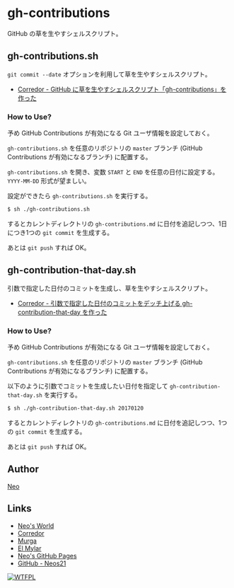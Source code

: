 # gh-contributions

GitHub の草を生やすシェルスクリプト。


## gh-contributions.sh

`git commit --date` オプションを利用して草を生やすシェルスクリプト。

- [Corredor - GitHub に草を生やすシェルスクリプト「gh-contributions」を作った](http://neos21.hatenablog.com/entry/2017/08/12/080000)

### How to Use?

予め GitHub Contributions が有効になる Git ユーザ情報を設定しておく。

`gh-contributions.sh` を任意のリポジトリの `master` ブランチ (GitHub Contributions が有効になるブランチ) に配置する。

`gh-contributions.sh` を開き、変数 `START` と `END` を任意の日付に設定する。`YYYY-MM-DD` 形式が望ましい。

設定ができたら `gh-contributions.sh` を実行する。

```sh
$ sh ./gh-contributions.sh
```

するとカレントディレクトリの `gh-contributions.md` に日付を追記しつつ、1日につき1つの `git commit` を生成する。

あとは `git push` すれば OK。


## gh-contribution-that-day.sh

引数で指定した日付のコミットを生成し、草を生やすシェルスクリプト。

- [Corredor - 引数で指定した日付のコミットをデッチ上げる gh-contribution-that-day を作った](http://neos21.hatenablog.com/entry/2017/09/02/080000)

### How to Use?

予め GitHub Contributions が有効になる Git ユーザ情報を設定しておく。

`gh-contributions.sh` を任意のリポジトリの `master` ブランチ (GitHub Contributions が有効になるブランチ) に配置する。

以下のように引数でコミットを生成したい日付を指定して `gh-contribution-that-day.sh` を実行する。

```sh
$ sh ./gh-contribution-that-day.sh 20170120
```

するとカレントディレクトリの `gh-contributions.md` に日付を追記しつつ、1つの `git commit` を生成する。

あとは `git push` すれば OK。


## Author

[Neo](http://neo.s21.xrea.com/)


## Links

- [Neo's World](http://neo.s21.xrea.com/)
- [Corredor](http://neos21.hatenablog.com/)
- [Murga](http://neos21.hatenablog.jp/)
- [El Mylar](http://neos21.hateblo.jp/)
- [Neo's GitHub Pages](https://neos21.github.io/)
- [GitHub - Neos21](https://github.com/Neos21/)


[![WTFPL](http://www.wtfpl.net/wp-content/uploads/2012/12/wtfpl-badge-1.png "WTFPL")](http://www.wtfpl.net/)

